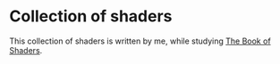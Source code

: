 # Collection of shaders

This collection of shaders is written by me, while studying [The Book of Shaders](https://thebookofshaders.com/).
